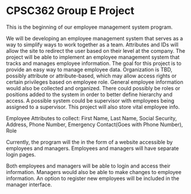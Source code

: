# CPSC362 Group E Project

This is the beginning of our employee management system program. 

We will be developing an employee management system that serves as a way to simplify ways to work together as a team. Attributes and IDs will allow the site to redirect the user based on their level at the company. The project will be able to implement an employee management system that tracks and manages employee information.  The goal for this project is to provide an easy way to manage employee data. Organization is TBD, possibly attribute or attribute-based, which may allow access rights or certain privileges based on employee role. General employee information would also be collected and organized. There could possibly be roles or positions added to the system in order to better define hierarchy and access. A possible system could be supervisor with employees being assigned to a supervisor. This project will also store vital employee info.

Employee Attributes to collect: First Name, Last Name, Social Security, Address, Phone Number, Emergency Contact(Goes with Phone Number), Role

Currently, the program will the in the form of a website accessible by employees and managers. Employees and managers will have separate login pages. 

Both employees and managers will be able to login and access their information. Managers would also be able to make changes to employee information. An option to register new employees will be included in the manager interface.
